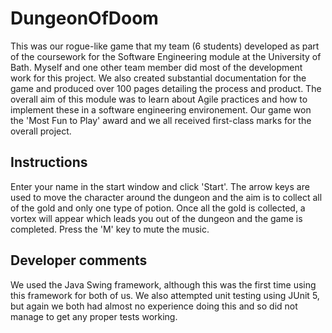 # DungeonOfDoom
This was our rogue-like game that my team (6 students) developed as part of the coursework for the Software Engineering module at the University of Bath. Myself and one other team member did most of the development work for this project. We also created substantial documentation for the game and produced over 100 pages detailing the process and product. The overall aim of this module was to learn about Agile practices and how to implement these in a software engineering environement. Our game won the 'Most Fun to Play' award and we all received first-class marks for the overall project.

## Instructions
Enter your name in the start window and click 'Start'. The arrow keys are used to move the character around the dungeon and the aim is to collect all of the gold and only one type of potion. Once all the gold is collected, a vortex will appear which leads you out of the dungeon and the game is completed. Press the 'M' key to mute the music.

## Developer comments
We used the Java Swing framework, although this was the first time using this framework for both of us. We also attempted unit testing using JUnit 5, but again we both had almost no experience doing this and so did not manage to get any proper tests working.
